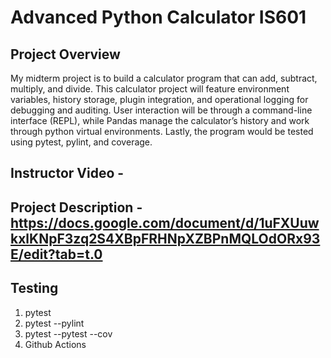 # Advanced Python Calculator IS601

## Project Overview

My midterm project is to build a calculator program that can add, subtract, multiply, and divide. This calculator project will feature environment variables, history storage, plugin integration, and operational logging for debugging and auditing. User interaction will be through a command-line interface (REPL), while Pandas manage the calculator’s history and work through python virtual environments. Lastly, the program would be tested using pytest, pylint, and coverage. 

## Instructor Video - 

## Project Description -  https://docs.google.com/document/d/1uFXUuwkxlKNpF3zq2S4XBpFRHNpXZBPnMQLOdORx93E/edit?tab=t.0

## Testing
1. pytest
2. pytest --pylint
3. pytest --pytest --cov
4. Github Actions
